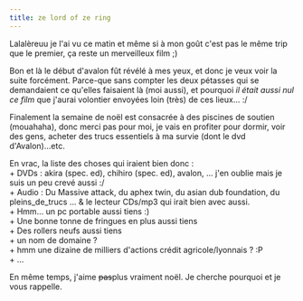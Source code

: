 ```yaml
---
title: ze lord of ze ring
---
```


Lalalèreuu je l'ai vu ce matin et même si à mon goût c'est pas le même trip
que le premier, ça reste un merveilleux film ;)

Bon et là le début d'avalon fût révélé à mes yeux, et donc je veux voir la
suite forcément. Parce-que sans compter les deux pétasses qui se demandaient
ce qu'elles faisaient là (moi aussi), et pourquoi _il était aussi nul ce film_
que j'aurai volontier envoyées loin (très) de ces lieux... :/

Finalement la semaine de noël est consacrée à des piscines de soutien
(mouahaha), donc merci pas pour moi, je vais en profiter pour dormir, voir des
gens, acheter des trucs essentiels à ma survie (dont le dvd d'Avalon)...etc.

En vrac, la liste des choses qui iraient bien donc :  
\+ DVDs : akira (spec. ed), chihiro (spec. ed), avalon, ... j'en oublie mais
je suis un peu crevé aussi :/  
\+ Audio : Du Massive attack, du aphex twin, du asian dub foundation, du
pleins_de_trucs ... & le lecteur CDs/mp3 qui irait bien avec aussi.  
\+ Hmm... un pc portable aussi tiens :)  
\+ Une bonne tonne de fringues en plus aussi tiens  
\+ Des rollers neufs aussi tiens  
\+ un nom de domaine ?  
\+ hmm une dizaine de milliers d'actions crédit agricole/lyonnais ? :P  
\+ ...

En même temps, j'aime <s>pas</s>plus vraiment noël. Je cherche pourquoi et je
vous rappelle.

